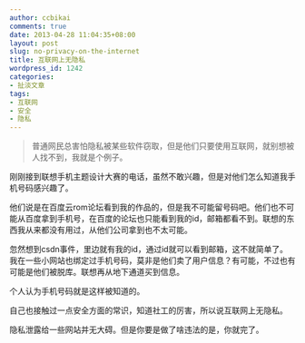 ```yaml
---
author: ccbikai
comments: true
date: 2013-04-28 11:04:35+08:00
layout: post
slug: no-privacy-on-the-internet
title: 互联网上无隐私
wordpress_id: 1242
categories:
- 扯淡文章
tags:
- 互联网
- 安全
- 隐私
---
```


> 普通网民总害怕隐私被某些软件窃取，但是他们只要使用互联网，就别想被人找不到，我就是个例子。


<!-- more -->刚刚接到联想手机主题设计大赛的电话，虽然不敢兴趣，但是对他们怎么知道我手机号码感兴趣了。

他们说是在百度云rom论坛看到我的作品的，但是我不可能留号码吧。他们也不可能从百度拿到手机号，在百度的论坛也只能看到我的id，邮箱都看不到。联想的东西我从来都没有用过，从他们公司拿到也不太可能。

忽然想到csdn事件，里边就有我的id，通过id就可以看到邮箱，这不就简单了。我在一些小网站也绑定过手机号码，莫非是他们卖了用户信息？有可能，不过也有可能是他们被脱库。联想再从地下通道买到信息。

个人认为手机号码就是这样被知道的。

自己也接触过一点安全方面的常识，知道社工的厉害，所以说互联网上无隐私。

隐私泄露给一些网站并无大碍。但是你要是做了啥违法的是，你就完了。
